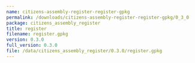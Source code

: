 ```yaml
---
name: citizens-assembly-register-register-gpkg
permalink: /downloads/citizens-assembly-register-register-gpkg/0_3_0
package: citizens_assembly_register
title: register
filename: register.gpkg
version: 0.3.0
full_version: 0.3.0
file: /data/citizens_assembly_register/0.3.0/register.gpkg
---
```

